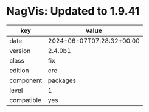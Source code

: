 [//]: # (werk v2)
# NagVis: Updated to 1.9.41

key        | value
---------- | ---
date       | 2024-06-07T07:28:32+00:00
version    | 2.4.0b1
class      | fix
edition    | cre
component  | packages
level      | 1
compatible | yes


